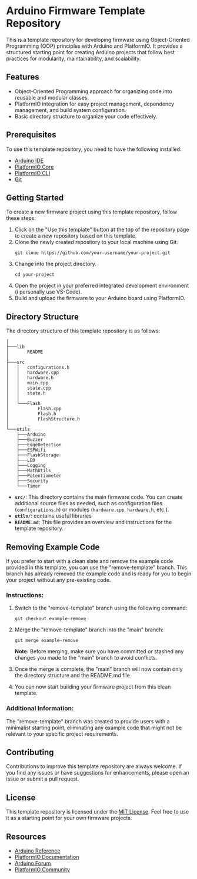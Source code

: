 # Arduino Firmware Template Repository

This is a template repository for developing firmware using Object-Oriented Programming (OOP) principles with Arduino and PlatformIO. It provides a structured starting point for creating Arduino projects that follow best practices for modularity, maintainability, and scalability.

## Features

- Object-Oriented Programming approach for organizing code into reusable and modular classes.
- PlatformIO integration for easy project management, dependency management, and build system configuration.
- Basic directory structure to organize your code effectively.

## Prerequisites

To use this template repository, you need to have the following installed:

- [Arduino IDE](https://www.arduino.cc/en/software)
- [PlatformIO Core](https://platformio.org/platformio-ide)
- [PlatformIO CLI](https://docs.platformio.org/en/latest/core/installation.html)
- [Git](https://git-scm.com/)

## Getting Started

To create a new firmware project using this template repository, follow these steps:

1. Click on the "Use this template" button at the top of the repository page to create a new repository based on this template.
2. Clone the newly created repository to your local machine using Git.
   ```
   git clone https://github.com/your-username/your-project.git
   ```
3. Change into the project directory.
   ```
   cd your-project
   ```
4. Open the project in your preferred integrated development environment (i personally use VS-Code).
5. Build and upload the firmware to your Arduino board using PlatformIO.

## Directory Structure

The directory structure of this template repository is as follows:

```
│
├───lib
│       README
│
├───src
│   │   configurations.h
│   │   hardware.cpp
│   │   hardware.h
│   │   main.cpp
│   │   state.cpp
│   │   state.h
│   │
│   └───Flash
│           Flash.cpp
│           Flash.h
│           FlashStructure.h
│
└───utils
    ├───Arduino
    ├───Buzzer
    ├───EdgeDetection
    ├───ESPWifi
    ├───FlashStorage
    ├───LED
    ├───Logging
    ├───MathUtils
    ├───Potentiometer
    ├───Security
    └───Timer

```

- **`src/`**: This directory contains the main firmware code. You can create additional source files as needed, such as configuration files (`configurations.h`) or modules (`hardware.cpp`, `hardware.h`, etc.).
- **`utils/`**: contains useful libraries
- **`README.md`**: This file provides an overview and instructions for the template repository.

## Removing Example Code

If you prefer to start with a clean slate and remove the example code provided in this template, you can use the "remove-template" branch. This branch has already removed the example code and is ready for you to begin your project without any pre-existing code.

### Instructions:

1. Switch to the "remove-template" branch using the following command:

   ```
   git checkout example-remove
   ```
2. Merge the "remove-template" branch into the "main" branch:

   ```
   git merge example-remove
   ```

   **Note:** Before merging, make sure you have committed or stashed any changes you made to the "main" branch to avoid conflicts.
3. Once the merge is complete, the "main" branch will now contain only the directory structure and the README.md file.
4. You can now start building your firmware project from this clean template.

### Additional Information:

The "remove-template" branch was created to provide users with a minimalist starting point, eliminating any example code that might not be relevant to your specific project requirements.

## Contributing

Contributions to improve this template repository are always welcome. If you find any issues or have suggestions for enhancements, please open an issue or submit a pull request.

## License

This template repository is licensed under the [MIT License](LICENSE). Feel free to use it as a starting point for your own firmware projects.

## Resources

- [Arduino Reference](https://www.arduino.cc/reference/en/)
- [PlatformIO Documentation](https://docs.platformio.org/)
- [Arduino Forum](https://forum.arduino.cc/)
- [PlatformIO Community](https://community.platformio.org/)
